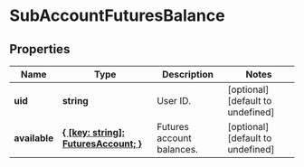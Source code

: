 # SubAccountFuturesBalance

## Properties

Name | Type | Description | Notes
------------ | ------------- | ------------- | -------------
**uid** | **string** | User ID. | [optional] [default to undefined]
**available** | [**{ [key: string]: FuturesAccount; }**](FuturesAccount.md) | Futures account balances. | [optional] [default to undefined]

